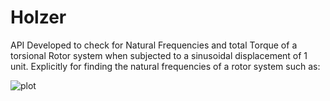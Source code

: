 # Holzer

API Developed to check for Natural Frequencies and total Torque of a torsional Rotor system when subjected to a sinusoidal displacement of 1 unit.
Explicitly for finding the natural frequencies of a rotor system such as:

![plot](/home/rohan/Downloads/TVD.png)

